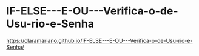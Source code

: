 # IF-ELSE---E-OU---Verifica-o-de-Usu-rio-e-Senha
 https://claramariano.github.io/IF-ELSE---E-OU---Verifica-o-de-Usu-rio-e-Senha/
